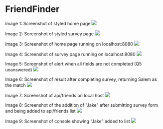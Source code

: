 # FriendFinder

Image 1:  Screenshot of styled home page
<img src="../public/images/image1.jpg" />

Image 2:  Screenshot of styled survey page
<img src="../public/images/image2.jpg" />

Image 3:  Screenshot of home page running on localhost:8080
<img src="../public/images/image3.jpg" />

Image 4:  Screenshot of survey page running on localhost:8080
<img src="../public/images/image4.jpg" />

Image 5:  Screenshot of alert when all fields are not completed (Q5 unanswered)
<img src="../public/images/image5.jpg" />

Image 6:  Screenshot of result after completing survey, returning Salem as the match
<img src="../public/images/image6.jpg" />

Image 7:  Screenshot of api/friends on local host
<img src="../public/images/image7.jpg" />

Image 8:  Screenshot of the addition of "Jake" after submitting survey form and being added to api/friends list
<img src="../public/images/image8.jpg" />

Image 9:  Screenshot of console showing "Jake" added to list
<img src="../public/images/image9.jpg" />
